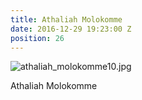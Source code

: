 ```yaml
---
title: Athaliah Molokomme
date: 2016-12-29 19:23:00 Z
position: 26
---
```


![athaliah_molokomme10.jpg](/uploads/athaliah_molokomme10.jpg)

Athaliah Molokomme
